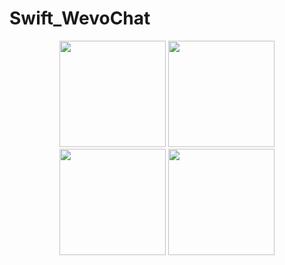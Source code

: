 # Swift_WevoChat

<div align="center">
  <img width=170 src ="https://github.com/risingworld777/Swift_WevoChat/blob/master/wevo_screen/1.png"/>
  <img width=170 src ="https://github.com/risingworld777/Swift_WevoChat/blob/master/wevo_screen/2.png"/>
  <img width=170 src ="https://github.com/risingworld777/Swift_WevoChat/blob/master/wevo_screen/3.png"/>
  <img width=170 src ="https://github.com/risingworld777/Swift_WevoChat/blob/master/wevo_screen/4.png"/>
</div>
